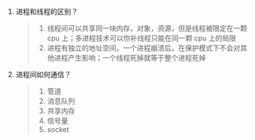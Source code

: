 1. 进程和线程的区别？

   > 1. 线程间可以共享同一块内存，对象，资源，但是线程被限定在一颗 cpu 上；多进程技术可以你补线程只能在同一颗 cpu 上的局限
   > 2. 进程有独立的地址空间，一个进程崩溃后，在保护模式下不会对其他进程产生影响；一个线程死掉就等于整个进程死掉

2. 进程间如何通信？

   > 1. 管道
   > 2. 消息队列
   > 3. 共享内存
   > 4. 信号量
   > 5. socket
